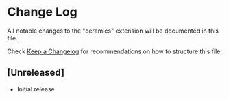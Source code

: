# Change Log

All notable changes to the "ceramics" extension will be documented in this file.

Check [Keep a Changelog](http://keepachangelog.com/) for recommendations on how to structure this file.

## [Unreleased]

- Initial release
